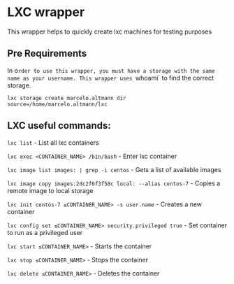 # LXC wrapper

This wrapper helps to quickly create lxc machines for testing purposes

## Pre Requirements
In o`rder to use this wrapper, you must have a storage with the same name as your username. This wrapper uses `whoami` to find the correct storage.

```
lxc storage create marcelo.altmann dir source=/home/marcelo.altmann/lxc
```



## LXC useful commands:

`lxc list` - List all lxc containers

`lxc exec <CONTAINER_NAME> /bin/bash` - Enter lxc container

`lxc image list images: | grep -i centos` - Gets a list of available images

`lxc image copy images:2dc2f6f3f58c local: --alias centos-7` - Copies a remote image to local storage

`lxc init centos-7 ≤CONTAINER_NAME> -s user.name` - Creates a new container

`lxc config set ≤CONTAINER_NAME> security.privileged true` - Set container to run as a privileged user

`lxc start ≤CONTAINER_NAME>` - Starts the container

`lxc stop ≤CONTAINER_NAME>` - Stops the container

`lxc delete ≤CONTAINER_NAME>` - Deletes the container
